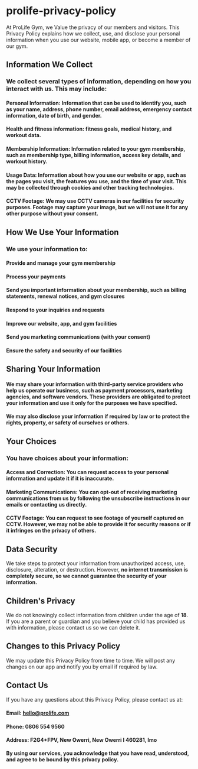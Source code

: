 # prolife-privacy-policy

At ProLife Gym, we Value the privacy of our members and visitors. This Privacy Policy explains how we collect, use, and disclose your personal information when you use our website, mobile app, or become a member of our gym.
## Information We Collect
### We collect several types of information, depending on how you interact with us. This may include:
#### Personal Information:  Information that can be used to identify you, such as your name, address, phone number, email address, emergency contact information, date of birth, and gender.
#### Health and fitness information: fitness goals, medical history, and workout data.
#### Membership Information: Information related to your gym membership, such as membership type, billing information, access key details, and workout history.
#### Usage Data: Information about how you use our website or app, such as the pages you visit, the features you use, and the time of your visit. This may be collected through cookies and other tracking technologies.
#### CCTV Footage: We may use CCTV cameras in our facilities for security purposes. Footage may capture your image, but we will not use it for any other purpose without your consent.
## How We Use Your Information
### We use your information to:
#### Provide and manage your gym membership
#### Process your payments
#### Send you important information about your membership, such as billing statements, renewal notices, and gym closures
#### Respond to your inquiries and requests
#### Improve our website, app, and gym facilities
#### Send you marketing communications (with your consent)
#### Ensure the safety and security of our facilities
## Sharing Your Information
#### We may share your information with third-party service providers who help us operate our business, such as payment processors, marketing agencies, and software vendors. These providers are obligated to protect your information and use it only for the purposes we have specified.
#### We may also disclose your information if required by law or to protect the rights, property, or safety of ourselves or others.
## Your Choices
### You have choices about your information:
#### Access and Correction: You can request access to your personal information and update it if it is inaccurate.
#### Marketing Communications: You can opt-out of receiving marketing communications from us by following the unsubscribe instructions in our emails or contacting us directly.
#### CCTV Footage: You can request to see footage of yourself captured on CCTV. However, we may not be able to provide it for security reasons or if it infringes on the privacy of others.
## Data Security
We take steps to protect your information from unauthorized access, use, disclosure, alteration, or destruction. However, **no internet transmission is completely secure, so we cannot guarantee the security of your information.**
## Children's Privacy
We do not knowingly collect information from children under the age of **18**. If you are a parent or guardian and you believe your child has provided us with information, please contact us so we can delete it.
## Changes to this Privacy Policy
We may update this Privacy Policy from time to time. We will post any changes on our app and notify you by email if required by law.
## Contact Us
If you have any questions about this Privacy Policy, please contact us at:
#### Email: hello@prolife.com
#### Phone: 0806 554 9560
#### Address: F2G4+FPV, New Owerri, New Owerri I 460281, Imo
**By using our services, you acknowledge that you have read, understood, and agree to be bound by this privacy policy.**
